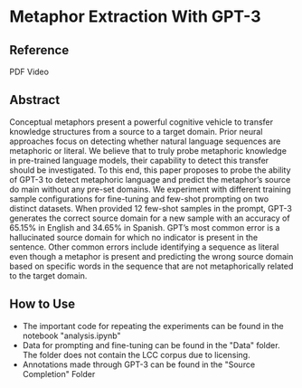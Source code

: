 # Metaphor Extraction With GPT-3

## Reference

PDF
Video

## Abstract
Conceptual metaphors present a powerful cognitive vehicle to transfer knowledge structures from a source to a target domain. Prior neural approaches focus on detecting whether natural language sequences are metaphoric or literal. We believe that to truly probe metaphoric knowledge in pre-trained language models, their capability to detect this transfer should be investigated. To this end, this paper proposes to probe the ability of GPT-3 to detect metaphoric language and predict the metaphor’s source do main without any pre-set domains. We experiment with different training sample configurations for fine-tuning and few-shot prompting on two distinct datasets. When provided 12 few-shot samples in the prompt, GPT-3 generates the correct source domain for a new sample with an accuracy of 65.15% in English and 34.65% in Spanish. GPT’s most common error is a hallucinated source domain for which no indicator is present in the sentence. Other common errors include identifying a sequence as literal even though a metaphor is present and predicting the wrong source domain based on specific words in the sequence that are not metaphorically related to the target domain.

## How to Use

- The important code for repeating the experiments can be found in the notebook "analysis.ipynb"
- Data for prompting and fine-tuning can be found in the "Data" folder. The folder does not contain the LCC corpus due to licensing. 
- Annotations made through GPT-3 can be found in the "Source Completion" Folder
